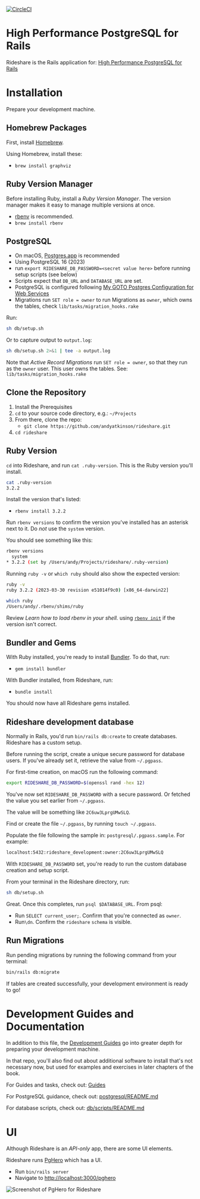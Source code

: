 [![CircleCI](https://circleci.com/gh/andyatkinson/rideshare.svg?style=svg)](https://circleci.com/gh/andyatkinson/rideshare)

# High Performance PostgreSQL for Rails
Rideshare is the Rails application for: [High Performance PostgreSQL for Rails](https://pgrailsbook.com)

# Installation
Prepare your development machine.
## Homebrew Packages
First, install [Homebrew](https://brew.sh).

Using Homebrew, install these:

- `brew install graphviz`

## Ruby Version Manager
Before installing Ruby, install a *Ruby Version Manager*. The version manager makes it easy to manage multiple versions at once.

- [rbenv](https://github.com/rbenv/rbenv) is recommended.
- `brew install rbenv`

## PostgreSQL

- On macOS, [Postgres.app](https://postgresapp.com) is recommended
- Using PostgreSQL 16 (2023)
- run `export RIDESHARE_DB_PASSWORD=<secret value here>` before running setup scripts (see below)
- Scripts expect that `DB_URL` and `DATABASE_URL` are set.
- PostgreSQL is configured following [My GOTO Postgres Configuration for Web Services](https://tightlycoupled.io/my-goto-postgres-configuration-for-web-services/)
- Migrations run `SET role = owner` to run Migrations as `owner`, which owns the tables, check `lib/tasks/migration_hooks.rake`

Run:
```sh
sh db/setup.sh
```

Or to capture output to `output.log`:

```sh
sh db/setup.sh 2>&1 | tee -a output.log
```
Note that *Active Record Migrations* run `SET role = owner`, so that they run as the `owner` user. This user owns the tables. See: `lib/tasks/migration_hooks.rake`


## Clone the Repository

1. Install the Prerequisites
1. `cd` to your source code directory, e.g.: `~/Projects`
1. From there, clone the repo:
    - `git clone https://github.com/andyatkinson/rideshare.git`
1. `cd rideshare`


## Ruby Version

`cd` into Rideshare, and run `cat .ruby-version`. This is the Ruby version you'll install.

```sh
cat .ruby-version
3.2.2
```

Install the version that's listed:

- `rbenv install 3.2.2`

Run `rbenv versions` to confirm the version you've installed has an asterisk next to it. Do *not* use the `system` version.

You should see something like this:

```sh
rbenv versions
  system
* 3.2.2 (set by /Users/andy/Projects/rideshare/.ruby-version)
```

Running `ruby -v` or `which ruby` should also show the expected version:

```sh
ruby -v
ruby 3.2.2 (2023-03-30 revision e51014f9c0) [x86_64-darwin22]

which ruby
/Users/andy/.rbenv/shims/ruby
```

Review *Learn how to load rbenv in your shell.* using [`rbenv init`](https://github.com/rbenv/rbenv) if the version isn't correct.

## Bundler and Gems

With Ruby installed, you're ready to install [Bundler](https://bundler.io). To do that, run:

- `gem install bundler`

With Bundler installed, from Rideshare, run:

- `bundle install`

You should now have all Rideshare gems installed.

## Rideshare development database

Normally in Rails, you'd run `bin/rails db:create` to create databases. Rideshare has a custom setup.

Before running the script, create a unique secure password for database users. If you've already set it, retrieve the value from `~/.pgpass`.

For first-time creation, on macOS run the following command:

```sh
export RIDESHARE_DB_PASSWORD=$(openssl rand -hex 12)
```
You've now set `RIDESHARE_DB_PASSWORD` with a secure password. Or fetched the value you set earlier from `~/.pgpass`.

The value will be something like `2C6uw3LprgUMwSLQ`.

Find or create the file `~/.pgpass`, by running `touch ~/.pgpass`.

Populate the file following the sample in: `postgresql/.pgpass.sample`. For example:

```sh
localhost:5432:rideshare_development:owner:2C6uw3LprgUMwSLQ
```

With `RIDESHARE_DB_PASSWORD` set, you're ready to run the custom database creation and setup script.

From your terminal in the Rideshare directory, run:

```sh
sh db/setup.sh
```

Great. Once this completes, run `psql $DATABASE_URL`. From psql:

- Run `SELECT current_user;`. Confirm that you're connected as `owner`.
- Run`\dn`. Confirm the `rideshare` `schema` is visible.

## Run Migrations

Run pending migrations by running the following command from your terminal:

```sh
bin/rails db:migrate
```

If tables are created successfully, your development environment is ready to go!


# Development Guides and Documentation

In addition to this file, the [Development Guides](https://github.com/andyatkinson/development_guides) go into greater depth for preparing your development machine.

In that repo, you'll also find out about additional software to install that's not necessary now, but used for examples and exercises in later chapters of the book.

For Guides and tasks, check out: [Guides](/GUIDES.md)

For PostgreSQL guidance, check out: [postgresql/README.md](postgresql/README.md)

For database scripts, check out: [db/scripts/README.md](db/scripts/README.md)

# UI

Although Rideshare is an *API-only* app, there are some UI elements.

Rideshare runs [PgHero](https://github.com/ankane/pghero) which has a UI.

* Run `bin/rails server`
* Navigate to <http://localhost:3000/pghero>

![Screenshot of PgHero for Rideshare](https://i.imgur.com/VduvxSK.png)
